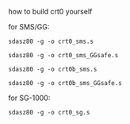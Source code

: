 how to build crt0 yourself

for SMS/GG:
```
sdasz80 -g -o crt0_sms.s
```

```
sdasz80 -g -o crt0_sms_GGsafe.s
```

```
sdasz80 -g -o crt0b_sms.s
```

```
sdasz80 -g -o crt0b_sms_GGsafe.s
```


for SG-1000:
```
sdasz80 -g -o crt0_sg.s
```

